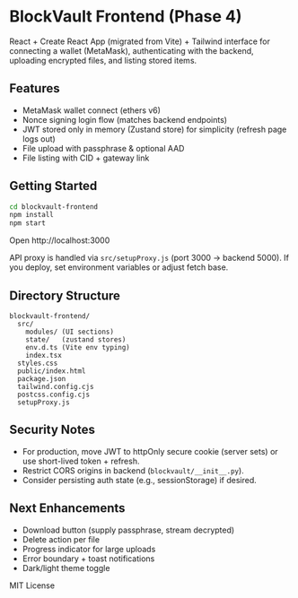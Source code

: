 # BlockVault Frontend (Phase 4)

React + Create React App (migrated from Vite) + Tailwind interface for connecting a wallet (MetaMask), authenticating with the backend, uploading encrypted files, and listing stored items.

## Features
- MetaMask wallet connect (ethers v6)
- Nonce signing login flow (matches backend endpoints)
- JWT stored only in memory (Zustand store) for simplicity (refresh page logs out)
- File upload with passphrase & optional AAD
- File listing with CID + gateway link

## Getting Started
```bash
cd blockvault-frontend
npm install
npm start
```
Open http://localhost:3000

API proxy is handled via `src/setupProxy.js` (port 3000 -> backend 5000). If you deploy, set environment variables or adjust fetch base.

## Directory Structure
```
blockvault-frontend/
  src/
    modules/ (UI sections)
    state/   (zustand stores)
    env.d.ts (Vite env typing)
    index.tsx
  styles.css
  public/index.html
  package.json
  tailwind.config.cjs
  postcss.config.cjs
  setupProxy.js
```

## Security Notes
- For production, move JWT to httpOnly secure cookie (server sets) or use short-lived token + refresh.
- Restrict CORS origins in backend (`blockvault/__init__.py`).
- Consider persisting auth state (e.g., sessionStorage) if desired.

## Next Enhancements
- Download button (supply passphrase, stream decrypted)
- Delete action per file
- Progress indicator for large uploads
- Error boundary + toast notifications
- Dark/light theme toggle

MIT License
